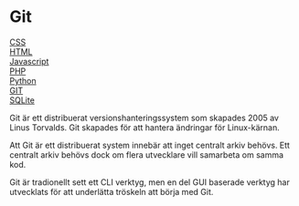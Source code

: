 # Git
<div class="report">

<div class="sidebar">

<div class="box css">
<a href="./css">CSS</a>
</div>


<div class="box html">
<a href="./HTML">HTML</a>
</div>

<div class="box js">
<a href="./javascript">Javascript</a>
</div>

<div class="box php">
<a href="./php">PHP</a>
</div>

<div class="box python">
<a href="./python">Python</a>
</div>

<div class="box git">
<a href="./git">GIT</a>
</div>

<div class="box wide sql">
<a href="./sqlite">SQLite</a>
</div>

</div>

<div class="content">


Git är ett distribuerat versionshanteringssystem som skapades 2005 av Linus Torvalds. Git skapades för att hantera ändringar för Linux-kärnan.

Att Git är ett distribuerat system innebär att inget centralt arkiv behövs. Ett centralt arkiv behövs dock om flera utvecklare vill samarbeta om samma kod.

Git är tradionellt sett ett CLI verktyg, men en del GUI baserade verktyg har utvecklats för att underlätta tröskeln att börja med Git.
</div>
</div>